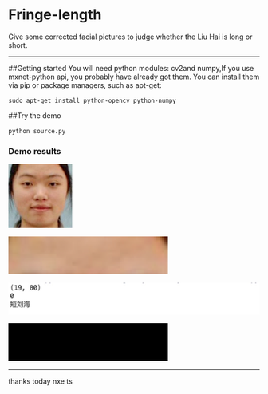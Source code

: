 # Fringe-length
Give some corrected facial pictures to judge whether the Liu Hai is long or short.


-------------------
##Getting started
You will need python modules: cv2and numpy,If you use mxnet-python api, you probably have already got them. You can install them via pip or package managers, such as apt-get:
```
sudo apt-get install python-opencv python-numpy
```
##Try the demo
```
python source.py
```
### Demo results

![picture](https://github.com/sunrongda/Fringe-length/blob/master/3_0.jpg)


![demo1](https://github.com/sunrongda/Fringe-length/blob/master/assets/1.png)


![demo2](https://github.com/sunrongda/Fringe-length/blob/master/assets/2.jpeg)


![demo3](https://github.com/sunrongda/Fringe-length/blob/master/assets/3.png)


-------------------
thanks today
nxe
ts

